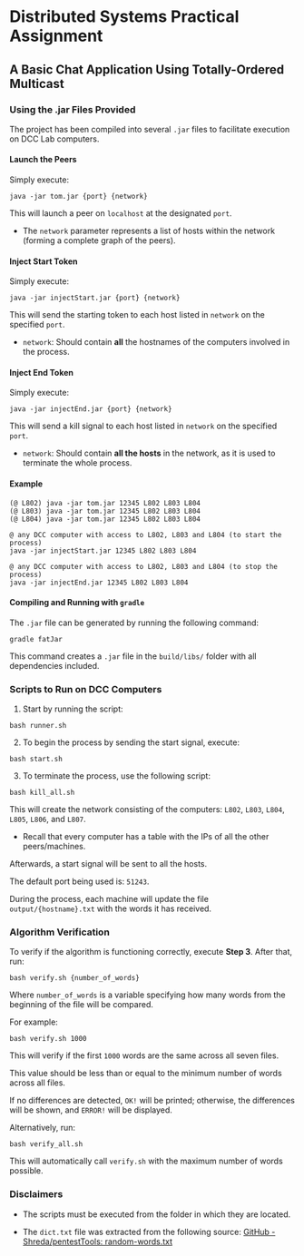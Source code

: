 # Distributed Systems Practical Assignment
## A Basic Chat Application Using Totally-Ordered Multicast

### Using the .jar Files Provided

The project has been compiled into several `.jar` files to facilitate execution on DCC Lab computers.

#### Launch the Peers

Simply execute:

```
java -jar tom.jar {port} {network}
```

This will launch a peer on `localhost` at the designated `port`.

- The `network` parameter represents a list of hosts within the network (forming a complete graph of the peers).

#### Inject Start Token

Simply execute:

```
java -jar injectStart.jar {port} {network}
```

This will send the starting token to each host listed in `network` on the specified `port`.

- `network`: Should contain **all** the hostnames of the computers involved in the process.

#### Inject End Token

Simply execute:

```
java -jar injectEnd.jar {port} {network}
```

This will send a kill signal to each host listed in `network` on the specified `port`.

- `network`: Should contain **all the hosts** in the network, as it is used to terminate the whole process.

#### Example

```
(@ L802) java -jar tom.jar 12345 L802 L803 L804
(@ L803) java -jar tom.jar 12345 L802 L803 L804
(@ L804) java -jar tom.jar 12345 L802 L803 L804

@ any DCC computer with access to L802, L803 and L804 (to start the process)
java -jar injectStart.jar 12345 L802 L803 L804

@ any DCC computer with access to L802, L803 and L804 (to stop the process)
java -jar injectEnd.jar 12345 L802 L803 L804
```

#### Compiling and Running with `gradle`

The `.jar` file can be generated by running the following command:

```
gradle fatJar
```

This command creates a `.jar` file in the `build/libs/` folder with all dependencies included.

### Scripts to Run on DCC Computers

1. Start by running the script:

```
bash runner.sh
``` 

2. To begin the process by sending the start signal, execute:


```
bash start.sh
```

3. To terminate the process, use the following script:

``` 
bash kill_all.sh
```

This will create the network consisting of the computers: `L802`, `L803`, `L804`, `L805`, `L806`, and `L807`.

- Recall that every computer has a table with the IPs of all the other peers/machines.

Afterwards, a start signal will be sent to all the hosts.

The default port being used is: `51243`.

During the process, each machine will update the file `output/{hostname}.txt` with the words it has received.

### Algorithm Verification

To verify if the algorithm is functioning correctly, execute **Step 3**. After that, run:


```
bash verify.sh {number_of_words}
```

Where `number_of_words` is a variable specifying how many words from the beginning of the file will be compared.

For example: 


```
bash verify.sh 1000
```

This will verify if the first `1000` words are the same across all seven files. 

This value should be less than or equal to the minimum number of words across all files. 

If no differences are detected, `OK!` will be printed; otherwise, the differences will be shown, and `ERROR!` will be displayed.

Alternatively, run:


```
bash verify_all.sh 
```

This will automatically call `verify.sh` with the maximum number of words possible.

### Disclaimers

- The scripts must be executed from the folder in which they are located.  

- The `dict.txt` file was extracted from the following source: [GitHub - Shreda/pentestTools: random-words.txt](https://github.com/Shreda/pentestTools/blob/master/random-words.txt)
